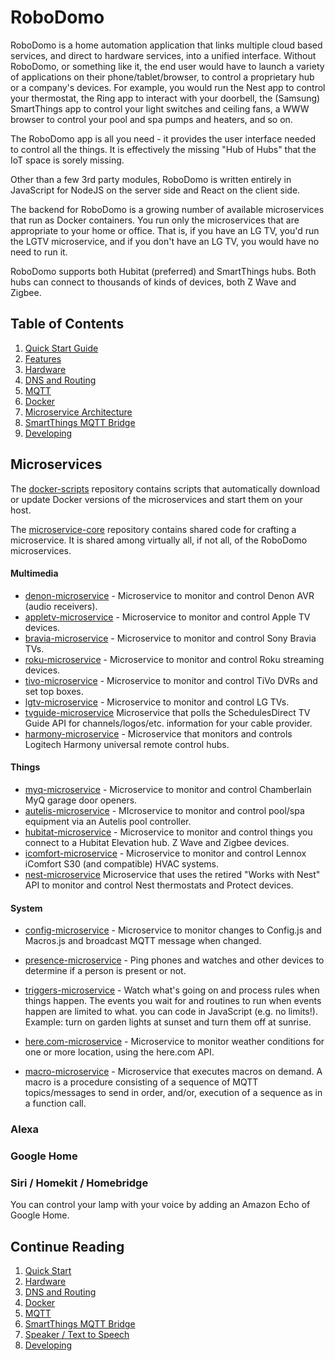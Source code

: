 # RoboDomo

RoboDomo is a home automation application that links multiple cloud based services, and direct to hardware services,
into a unified interface. Without RoboDomo, or something like it, the end user would have to launch a variety of
applications on their phone/tablet/browser, to control a proprietary hub or a company's devices. For example, you would
run the Nest app to control your thermostat, the Ring app to interact with your doorbell, the (Samsung) SmartThings app
to control your light switches and ceiling fans, a WWW browser to control your pool and spa pumps and heaters, and so
on.

The RoboDomo app is all you need - it provides the user interface needed to control all the things. It is effectively
the missing "Hub of Hubs" that the IoT space is sorely missing.

Other than a few 3rd party modules, RoboDomo is written entirely in JavaScript for NodeJS on the server side and React
on the client side.

The backend for RoboDomo is a growing number of available microservices that run as Docker containers. You run only the
microservices that are appropriate to your home or office. That is, if you have an LG TV, you'd run the LGTV
microservice, and if you don't have an LG TV, you would have no need to run it.

RoboDomo supports both Hubitat (preferred) and SmartThings hubs.  Both hubs can connect to thousands of kinds of devices, both Z Wave and Zigbee. 

## Table of Contents

1. [Quick Start Guide](QuickStart.md)
2. [Features](Features.md)
3. [Hardware](Hardware.md)
4. [DNS and Routing](./Networking.md)
5. [MQTT](MQTT.md)
6. [Docker](./Docker.md)
7. [Microservice Architecture](Microservices.md)
8. [SmartThings MQTT Bridge](./MQTTBridge.md)
9. [Developing](Developing.md)

## Microservices

The [docker-scripts](https://github.com/RoboDomo/docker-scripts) repository contains scripts that automatically download or update Docker versions of the microservices and start them on your host.

The [microservice-core](https://github.com/RoboDomo/microservice-core) repository contains shared code for crafting a microservice.  It is shared among virtually all, if not all, of the RoboDomo microservices.

#### Multimedia

- [denon-microservice](https://github.com/RoboDomo/denon-microservice) - 
  Microservice to monitor and control Denon AVR (audio receivers).
- [appletv-microservice](https://github.com/RoboDomo/appletv-microservice) - 
  Microservice to monitor and control Apple TV devices.
- [bravia-microservice](https://github.com/RoboDomo/bravia-microservice) - 
  Microservice to monitor and control Sony Bravia TVs.
- [roku-microservice](https://github.com/RoboDomo/roku-microservice) - 
  Microservice to monitor and control Roku streaming devices.
- [tivo-microservice](https://github.com/RoboDomo/tivo-microservice) - 
  Microservice to monitor and control TiVo DVRs and set top boxes.
- [lgtv-microservice](https://github.com/RoboDomo/lgtv-microservice) - 
  Microservice to monitor and control LG TVs.
- [tvguide-microservice](https://github.com/RoboDomo/tvguide-microservice)
  Microservice that polls the SchedulesDirect TV Guide API for channels/logos/etc. information for your cable provider.
- [harmony-microservice](https://github.com/RoboDomo/harmony-microservice) - 
  Microservice that monitors and controls Logitech Harmony universal remote control hubs.

#### Things

- [myq-microservice](https://github.com/RoboDomo/myq-microservice) - 
  Microservice to monitor and control Chamberlain MyQ garage door openers.
- [autelis-microservice](https://github.com/RoboDomo/autelis-microservice) - 
  MIcroservice to monitor and control pool/spa equipment via an Autelis pool controller.
- [hubitat-microservice](https://github.com/RoboDomo/hubitat-microservice) - 
  Microservice to monitor and control things you connect to a Hubitat Elevation hub.  Z Wave and Zigbee devices.
- [icomfort-microservice](https://github.com/RoboDomo/icomfort-microservice) - 
  Microservice to monitor and control Lennox iComfort S30 (and compatible) HVAC systems.
- [nest-microservice](https://github.com/RoboDomo/nest-microservice)
  Microservice that uses the retired "Works with Nest" API to monitor and control Nest thermostats and Protect devices.

#### System

- [config-microservice](https://github.com/RoboDomo/config-microservice) - 
  Microservice to monitor changes to Config.js and Macros.js and broadcast MQTT message when changed.

- [presence-microservice](https://github.com/RoboDomo/presence-miicroservice) - 
  Ping phones and watches and other devices to determine if a person is present or not.

- [triggers-microservice](https://github.com/RoboDomo/triggers-microservice) - 
  Watch what's going on and process rules when things happen.  The events you wait for and routines to run when events happen are limited to what. you can code in JavaScript (e.g. no limits!).  Example: turn on garden lights at sunset and turn them off at sunrise.

- [here.com-microservice](https://github.com/RoboDomo/here.com-microservice) - 
  Microservice to monitor weather conditions for one or more location, using the here.com API.

- [macro-microservice](https://github.com/RoboDomo/macro-microservice) - 
  Microservice that executes macros on demand.  A macro is a procedure consisting of a sequence of MQTT topics/messages to send in order, and/or, execution of a sequence as in a function call. 

  

### Alexa

### Google Home

### Siri / Homekit / Homebridge

You can control your lamp with your voice by adding an Amazon Echo of Google Home.

## Continue Reading

1. [Quick Start](./QuickStart.md)
2. [Hardware](./Hardware.md)
3. [DNS and Routing](./Networking.md)
4. [Docker](./Docker.md)
5. [MQTT](./MQTT.md)
6. [SmartThings MQTT Bridge](./MQTTBridge.md)
7. [Speaker / Text to Speech](./RoboSpeak.md)
8. [Developing](./Developing.md)
